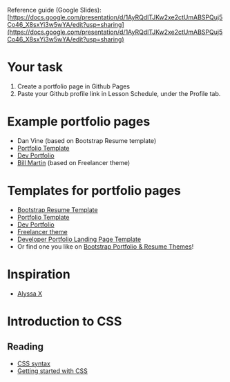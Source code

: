 Reference guide (Google Slides): [https://docs.google.com/presentation/d/1AyRQdlTJKw2xe2ctUmABSPQuj5Co46_X8sxYi3w5wYA/edit?usp=sharing](https://docs.google.com/presentation/d/1AyRQdlTJKw2xe2ctUmABSPQuj5Co46_X8sxYi3w5wYA/edit?usp=sharing)

# Your task

1. Create a portfolio page in Github Pages
2. Paste your Github profile link in Lesson Schedule, under the Profile tab.

# Example portfolio pages

- Dan Vine (based on Bootstrap Resume template)
- [Portfolio Template](https://portfolio-template.surge.sh/)
- [Dev Portfolio](https://ryanfitzgerald.github.io/devportfolio/)
- [Bill Martin](http://billmartin.io/) (based on Freelancer theme)

# Templates for portfolio pages

- [Bootstrap Resume Template](https://github.com/danvine/bootstrap-resume-template)
- [Portfolio Template](https://github.com/nisarhassan12/portfolio-template)
- [Dev Portfolio](https://github.com/RyanFitzgerald/devportfolio)
- [Freelancer theme](https://github.com/jeromelachaud/freelancer-theme)
- [Developer Portfolio Landing Page Template](https://github.com/evanca/quick-portfolio)
- Or find one you like on [Bootstrap Portfolio & Resume Themes](https://startbootstrap.com/themes/portfolio-resume/)!

# Inspiration

- [Alyssa X](https://alyssax.com/)

# Introduction to CSS

## Reading

- [CSS syntax](https://developer.mozilla.org/en-US/docs/Learn/CSS/First_steps/What_is_CSS#CSS_syntax)
- [Getting started with CSS](https://developer.mozilla.org/en-US/docs/Learn/CSS/First_steps/Getting_started)